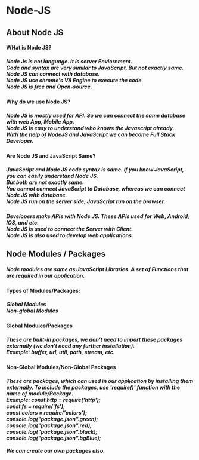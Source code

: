 # Node-JS
## About Node JS 
#### WHat is Node JS?
##### Node Js is not language. It is server Enviornment.<br>Code and syntax are very similar to JavaScript, But not exactly same.<br> Node JS can connect with database.<br> Node JS use chrome's V8 Engine to execute the code. <br> Node JS is free and Open-source.

#### Why do we use Node JS?
##### Node JS is mostly used for API. So we can connect the same database with web App, Mobile App.<br> Node JS is easy to understand who knows the Javascript already. <br> With the help of NodeJS and JavaScript we can become Full Stack Developer.

#### Are Node JS and JavaScript Same?
##### JavaScript and Node JS code syntax is same. If you know JavaScript, you can easily understand Node JS.<br> But both are not exactly same.<br> You cannot connect JavaScript to Database, whereas we can connect Node JS with database.<br> Node JS run on the server side, JavaScript run on the browser.
##### Developers make APIs with Node JS. These APIs used for Web, Android, IOS, and etc.<br>Node JS is used to connect the Server with Client. <br> Node JS is also used to develop web applications.

## Node Modules / Packages
##### Node modules are same as JavaScript Libraries. A set of Functions that are required in our application. <br> 
#### Types of Modules/Packages:
##### Global Modules <br>Non-global Modules

#### Global Modules/Packages
##### These are built-in packages, we don't need to import these packages externally (we don't need any further installation). <br>Example: buffer, url, util, path, stream, etc.


#### Non-Global Modules/Non-Global Packages
##### These are packages, which can used in our application by installing them externally. To include the packages, use 'require()' function with the name of module/Package.<br>Example: const http = require('http');<br>const fs = require('fs');<br> const colors = require('colors');<br>console.log("package.json".green);<br>console.log("package.json".red);<br>console.log("package.json".black);<br>console.log("package.json".bgBlue);<br><br>We can create our own packages also.
